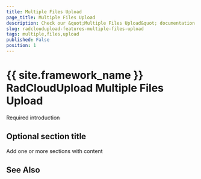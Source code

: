 ```yaml
---
title: Multiple Files Upload
page_title: Multiple Files Upload
description: Check our &quot;Multiple Files Upload&quot; documentation article for the RadCloudUpload {{ site.framework_name }} control.
slug: radcloudupload-features-multiple-files-upload
tags: multiple,files,upload
published: False
position: 1
---
```


# {{ site.framework_name }} RadCloudUpload Multiple Files Upload



Required introduction

## Optional section title

Add one or more sections with content

## See Also
